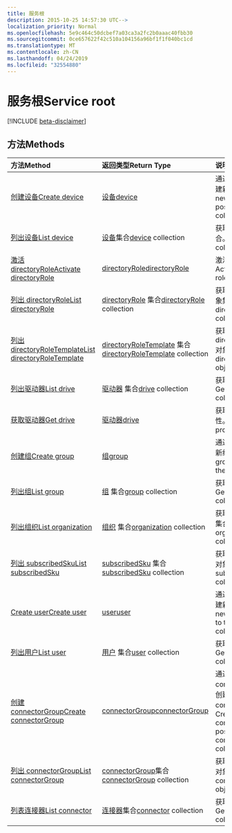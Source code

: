 ```yaml
---
title: 服务根
description: 2015-10-25 14:57:30 UTC-->
localization_priority: Normal
ms.openlocfilehash: 5e9c464c50dcbef7a03ca3a2fc2b0aaac40fbb30
ms.sourcegitcommit: 0ce657622f42c510a104156a96bf1f1f040bc1cd
ms.translationtype: MT
ms.contentlocale: zh-CN
ms.lasthandoff: 04/24/2019
ms.locfileid: "32554880"
---
```

# <a name="service-root"></a><span data-ttu-id="f51d9-103">服务根</span><span class="sxs-lookup"><span data-stu-id="f51d9-103">Service root</span></span>

[!INCLUDE [beta-disclaimer](../../includes/beta-disclaimer.md)]

## <a name="methods"></a><span data-ttu-id="f51d9-104">方法</span><span class="sxs-lookup"><span data-stu-id="f51d9-104">Methods</span></span>



| <span data-ttu-id="f51d9-105">方法</span><span class="sxs-lookup"><span data-stu-id="f51d9-105">Method</span></span>           | <span data-ttu-id="f51d9-106">返回类型</span><span class="sxs-lookup"><span data-stu-id="f51d9-106">Return Type</span></span>    |<span data-ttu-id="f51d9-107">说明</span><span class="sxs-lookup"><span data-stu-id="f51d9-107">Description</span></span>|
|:---------------|:--------|:----------|
|[<span data-ttu-id="f51d9-108">创建设备</span><span class="sxs-lookup"><span data-stu-id="f51d9-108">Create device</span></span>](../api/device-post-devices.md) |[<span data-ttu-id="f51d9-109">设备</span><span class="sxs-lookup"><span data-stu-id="f51d9-109">device</span></span>](device.md)| <span data-ttu-id="f51d9-110">通过发布到设备集合创建新设备。</span><span class="sxs-lookup"><span data-stu-id="f51d9-110">Create a new device by posting to the devices collection.</span></span>|
|[<span data-ttu-id="f51d9-111">列出设备</span><span class="sxs-lookup"><span data-stu-id="f51d9-111">List device</span></span>](../api/device-list.md) | <span data-ttu-id="f51d9-112">[设备](device.md)集合</span><span class="sxs-lookup"><span data-stu-id="f51d9-112">[device](device.md) collection</span></span> |<span data-ttu-id="f51d9-113">获取 device 对象集合。</span><span class="sxs-lookup"><span data-stu-id="f51d9-113">Get device object collection.</span></span> |
|[<span data-ttu-id="f51d9-114">激活 directoryRole</span><span class="sxs-lookup"><span data-stu-id="f51d9-114">Activate directoryRole</span></span>](../api/directoryrole-post-directoryroles.md) | [<span data-ttu-id="f51d9-115">directoryRole</span><span class="sxs-lookup"><span data-stu-id="f51d9-115">directoryRole</span></span>](directoryrole.md) |<span data-ttu-id="f51d9-116">激活目录角色。</span><span class="sxs-lookup"><span data-stu-id="f51d9-116">Activate a directory role.</span></span> |
|[<span data-ttu-id="f51d9-117">列出 directoryRole</span><span class="sxs-lookup"><span data-stu-id="f51d9-117">List directoryRole</span></span>](../api/directoryrole-list.md) | <span data-ttu-id="f51d9-118">[directoryRole](directoryrole.md) 集合</span><span class="sxs-lookup"><span data-stu-id="f51d9-118">[directoryRole](directoryrole.md) collection</span></span> |<span data-ttu-id="f51d9-119">获取 directoryRole 对象集合。</span><span class="sxs-lookup"><span data-stu-id="f51d9-119">Get directoryRole object collection.</span></span> |
|[<span data-ttu-id="f51d9-120">列出 directoryRoleTemplate</span><span class="sxs-lookup"><span data-stu-id="f51d9-120">List directoryRoleTemplate</span></span>](../api/directoryroletemplate-list.md) | <span data-ttu-id="f51d9-121">[directoryRoleTemplate](directoryroletemplate.md) 集合</span><span class="sxs-lookup"><span data-stu-id="f51d9-121">[directoryRoleTemplate](directoryroletemplate.md) collection</span></span> |<span data-ttu-id="f51d9-122">获取 directoryRoleTemplate 对象集合。</span><span class="sxs-lookup"><span data-stu-id="f51d9-122">Get directoryRoleTemplate object collection.</span></span> |
|[<span data-ttu-id="f51d9-123">列出驱动器</span><span class="sxs-lookup"><span data-stu-id="f51d9-123">List drive</span></span>](../api/drive-list.md) | <span data-ttu-id="f51d9-124">[驱动器](drive.md) 集合</span><span class="sxs-lookup"><span data-stu-id="f51d9-124">[drive](drive.md) collection</span></span> |<span data-ttu-id="f51d9-125">获取 drive 对象集合。</span><span class="sxs-lookup"><span data-stu-id="f51d9-125">Get drive object collection.</span></span> |
|[<span data-ttu-id="f51d9-126">获取驱动器</span><span class="sxs-lookup"><span data-stu-id="f51d9-126">Get drive</span></span>](../api/drive-get.md) | [<span data-ttu-id="f51d9-127">驱动器</span><span class="sxs-lookup"><span data-stu-id="f51d9-127">drive</span></span>](drive.md)  |<span data-ttu-id="f51d9-128">获取 drive 对象的属性。</span><span class="sxs-lookup"><span data-stu-id="f51d9-128">Get drive object properties.</span></span> |
|[<span data-ttu-id="f51d9-129">创建组</span><span class="sxs-lookup"><span data-stu-id="f51d9-129">Create group</span></span>](../api/group-post-groups.md) |[<span data-ttu-id="f51d9-130">组</span><span class="sxs-lookup"><span data-stu-id="f51d9-130">group</span></span>](group.md)| <span data-ttu-id="f51d9-131">通过发布到组集合创建新组。</span><span class="sxs-lookup"><span data-stu-id="f51d9-131">Create a new group by posting to the groups collection.</span></span>|
|[<span data-ttu-id="f51d9-132">列出组</span><span class="sxs-lookup"><span data-stu-id="f51d9-132">List group</span></span>](../api/group-list.md) | <span data-ttu-id="f51d9-133">[组](group.md) 集合</span><span class="sxs-lookup"><span data-stu-id="f51d9-133">[group](group.md) collection</span></span> |<span data-ttu-id="f51d9-134">获取 group 对象集合。</span><span class="sxs-lookup"><span data-stu-id="f51d9-134">Get group object collection.</span></span> |
|[<span data-ttu-id="f51d9-135">列出组织</span><span class="sxs-lookup"><span data-stu-id="f51d9-135">List organization</span></span>](../api/organization-list.md) | <span data-ttu-id="f51d9-136">[组织](organization.md) 集合</span><span class="sxs-lookup"><span data-stu-id="f51d9-136">[organization](organization.md) collection</span></span> |<span data-ttu-id="f51d9-137">获取 organization 对象集合。</span><span class="sxs-lookup"><span data-stu-id="f51d9-137">Get organization object collection.</span></span> |
|[<span data-ttu-id="f51d9-138">列出 subscribedSku</span><span class="sxs-lookup"><span data-stu-id="f51d9-138">List subscribedSku</span></span>](../api/subscribedsku-list.md) | <span data-ttu-id="f51d9-139">[subscribedSku](subscribedsku.md) 集合</span><span class="sxs-lookup"><span data-stu-id="f51d9-139">[subscribedSku](subscribedsku.md) collection</span></span> |<span data-ttu-id="f51d9-140">获取 subscribedSku 对象集合。</span><span class="sxs-lookup"><span data-stu-id="f51d9-140">Get subscribedSku object collection.</span></span> |
|[<span data-ttu-id="f51d9-141">Create user</span><span class="sxs-lookup"><span data-stu-id="f51d9-141">Create user</span></span>](../api/user-post-users.md) |[<span data-ttu-id="f51d9-142">user</span><span class="sxs-lookup"><span data-stu-id="f51d9-142">user</span></span>](user.md)| <span data-ttu-id="f51d9-143">通过发布到用户集合创建新用户。</span><span class="sxs-lookup"><span data-stu-id="f51d9-143">Create a new user by posting to the users collection.</span></span>|
|[<span data-ttu-id="f51d9-144">列出用户</span><span class="sxs-lookup"><span data-stu-id="f51d9-144">List user</span></span>](../api/user-list.md) | <span data-ttu-id="f51d9-145">[用户](user.md) 集合</span><span class="sxs-lookup"><span data-stu-id="f51d9-145">[user](user.md) collection</span></span> |<span data-ttu-id="f51d9-146">获取 user 对象集合。</span><span class="sxs-lookup"><span data-stu-id="f51d9-146">Get user object collection.</span></span> |
|[<span data-ttu-id="f51d9-147">创建 connectorGroup</span><span class="sxs-lookup"><span data-stu-id="f51d9-147">Create connectorGroup</span></span>](../api/connectorgroup-post-connectorgroups.md) |[<span data-ttu-id="f51d9-148">connectorGroup</span><span class="sxs-lookup"><span data-stu-id="f51d9-148">connectorGroup</span></span>](connectorgroup.md)|<span data-ttu-id="f51d9-149">通过发布到 connectorGroups 集合创建新的 connectorGroup。</span><span class="sxs-lookup"><span data-stu-id="f51d9-149">Create a new connectorGroup by posting to the connectorGroups collection.</span></span>|
|[<span data-ttu-id="f51d9-150">列出 connectorGroup</span><span class="sxs-lookup"><span data-stu-id="f51d9-150">List connectorGroup</span></span>](../api/connectorgroup-list.md) | <span data-ttu-id="f51d9-151">[connectorGroup](connectorgroup.md)集合</span><span class="sxs-lookup"><span data-stu-id="f51d9-151">[connectorGroup](connectorgroup.md) collection</span></span> |<span data-ttu-id="f51d9-152">获取 connectorGroup 对象集合。</span><span class="sxs-lookup"><span data-stu-id="f51d9-152">Get connectorGroup object collection.</span></span> |
|[<span data-ttu-id="f51d9-153">列表连接器</span><span class="sxs-lookup"><span data-stu-id="f51d9-153">List connector</span></span>](../api/connector-list.md) | <span data-ttu-id="f51d9-154">[连接器](connector.md)集合</span><span class="sxs-lookup"><span data-stu-id="f51d9-154">[connector](connector.md) collection</span></span> |<span data-ttu-id="f51d9-155">获取连接器对象集合。</span><span class="sxs-lookup"><span data-stu-id="f51d9-155">Get connector object collection.</span></span> |

<!-- uuid: 8fcb5dbc-d5aa-4681-8e31-b001d5168d79
2015-10-25 14:57:30 UTC -->
<!--
{
  "type": "#page.annotation",
  "description": "Service root",
  "keywords": "",
  "section": "documentation",
  "tocPath": "",
  "suppressions": [
    "Error: /api-reference/beta/resources/service-root.md:\r\n      Exception processing links.\r\n    System.ArgumentException: Link Definition was null. Link text: !INCLUDE [beta-disclaimer](../../includes/beta-disclaimer.md)\r\n      at ApiDoctor.Validation.DocFile.get_LinkDestinations()\r\n      at ApiDoctor.Validation.DocSet.ValidateLinks(Boolean includeWarnings, String[] relativePathForFiles, IssueLogger issues, Boolean requireFilenameCaseMatch, Boolean printOrphanedFiles)"
  ]
}
-->
